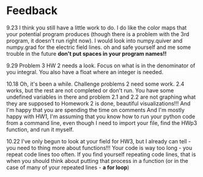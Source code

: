 # Feedback
9.23
I think you still have a little work to do. I do like the color maps that your potential program produces (though there is a problem with the 3rd program, it doesn't run right now). I would look into numpy.quiver and numpy.grad for the electric field lines. 
oh and safe yourself and me some trouble in the future **don't put spaces in your program names!!**

9.29
Problem 3 HW 2 needs a look. Focus on what is in the denominator of you integral. You also have a float where an integer is needed.

10.18
Oh, it's been a while. Challenge problems 2 need some work. 2.4 works, but the rest are not completed or don't run. You have some undefined variables in there and problem 2.1 and 2.2 are not graphing what they are supposed to
Homework 2 is done, beautiful visualizations!!! And I'm happy that you are spending the time on comments
And I'm mostly happy with HW1, I'm assuming that you know how to run your python code from a command line, even though I need to import your file, find the HWp3 function, and run it myself.

10.22
I've only begun to look at your field for HW3, but I already can tell - you need to thing more about functions!!! Your code is way too long - you repeat code lines too often. If you find yourself repeating code lines, that is when you should think about putting that process in a function (or in the case of many of your repeated lines - **a for loop**)
